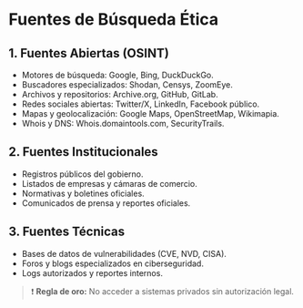 # Fuentes de Búsqueda Ética

## 1. Fuentes Abiertas (OSINT)
- Motores de búsqueda: Google, Bing, DuckDuckGo.
- Buscadores especializados: Shodan, Censys, ZoomEye.
- Archivos y repositorios: Archive.org, GitHub, GitLab.
- Redes sociales abiertas: Twitter/X, LinkedIn, Facebook público.
- Mapas y geolocalización: Google Maps, OpenStreetMap, Wikimapia.
- Whois y DNS: Whois.domaintools.com, SecurityTrails.

## 2. Fuentes Institucionales
- Registros públicos del gobierno.
- Listados de empresas y cámaras de comercio.
- Normativas y boletines oficiales.
- Comunicados de prensa y reportes oficiales.

## 3. Fuentes Técnicas
- Bases de datos de vulnerabilidades (CVE, NVD, CISA).
- Foros y blogs especializados en ciberseguridad.
- Logs autorizados y reportes internos.

> ❗ **Regla de oro:** No acceder a sistemas privados sin autorización legal.
